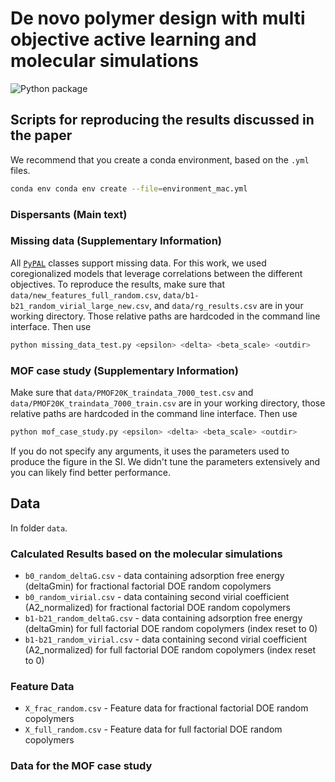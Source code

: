 # De novo polymer design with multi objective active learning and molecular simulations

![Python package](https://github.com/byooooo/dispersant_screening_PAL/workflows/Python%20package/badge.svg)

## Scripts for reproducing the results discussed in the paper

We recommend that you create a conda environment, based on the `.yml` files.

```bash
conda env conda env create --file=environment_mac.yml
```

### Dispersants (Main text)

### Missing data (Supplementary Information)

All [`PyPAL`](https://github.com/kjappelbaum/pypal) classes support missing data. For this work, we used coregionalized models that leverage correlations
between the different objectives. To reproduce the results, make sure that `data/new_features_full_random.csv`, `data/b1-b21_random_virial_large_new.csv`, and `data/rg_results.csv` are in your working directory. Those relative paths are hardcoded in the command line interface.
Then use

```bash
python missing_data_test.py <epsilon> <delta> <beta_scale> <outdir>
```

### MOF case study (Supplementary Information)

Make sure that `data/PMOF20K_traindata_7000_test.csv` and `data/PMOF20K_traindata_7000_train.csv` are in your working directory, those relative paths are hardcoded in the command line interface. Then use

```bash
python mof_case_study.py <epsilon> <delta> <beta_scale> <outdir>
```

If you do not specify any arguments, it uses the parameters used to produce the figure in the SI. We didn't tune the parameters extensively
and you can likely find better performance.

## Data

In folder `data`.

### Calculated Results based on the molecular simulations

- `b0_random_deltaG.csv` - data containing adsorption free energy (deltaGmin) for fractional factorial DOE random copolymers
- `b0_random_virial.csv` - data containing second virial coefficient (A2_normalized) for fractional factorial DOE random copolymers
- `b1-b21_random_deltaG.csv` - data containing adsorption free energy (deltaGmin) for full factorial DOE random copolymers (index reset to 0)
- `b1-b21_random_virial.csv` - data containing second virial coefficient (A2_normalized) for full factorial DOE random copolymers (index reset to 0)

### Feature Data

- `X_frac_random.csv` - Feature data for fractional factorial DOE random copolymers
- `X_full_random.csv` - Feature data for full factorial DOE random copolymers

### Data for the MOF case study
